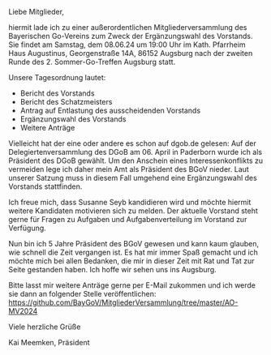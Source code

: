 Liebe Mitglieder,

hiermit lade ich zu einer außerordentlichen Mitgliederversammlung des Bayerischen Go-Vereins zum Zweck der Ergänzungswahl des Vorstands. Sie findet am Samstag, dem 08.06.24 um 19:00 Uhr im Kath. Pfarrheim Haus Augustinus, Georgenstraße 14A, 86152 Augsburg nach der zweiten Runde des 2. Sommer-Go-Treffen Augsburg statt.

Unsere Tagesordnung lautet:

 * Bericht des Vorstands
 * Bericht des Schatzmeisters
 * Antrag auf Entlastung des ausscheidenden Vorstands
 * Ergänzungswahl des Vorstands
 * Weitere Anträge

Vielleicht hat der eine oder andere es schon auf dgob.de gelesen: Auf der Delegiertenversammlung des DGoB am 06. April in Paderborn wurde ich als Präsident des DGoB gewählt. Um den Anschein eines Interessenkonflikts zu vermeiden lege ich daher mein Amt als Präsident des BGoV nieder. Laut unserer Satzung muss in diesem Fall umgehend eine Ergänzungswahl des Vorstands stattfinden.

Ich freue mich, dass Susanne Seyb kandidieren wird und möchte hiermit weitere Kandidaten motivieren sich zu melden. Der aktuelle Vorstand steht gerne für Fragen zu Aufgaben und Aufgabenverteilung im Vorstand zur Verfügung.

Nun bin ich 5 Jahre Präsident des BGoV gewesen und kann kaum glauben, wie schnell die Zeit vergangen ist. Es hat mir immer Spaß gemacht und ich möchte mich bei allen Bedanken, die mir in dieser Zeit mit Rat und Tat zur Seite gestanden haben. Ich hoffe wir sehen uns ins Augsburg.

Bitte lasst mir weitere Anträge gerne per E-Mail zukommen und ich werde sie dann an folgender Stelle veröffentlichen: https://github.com/BayGoV/MitgliederVersammlung/tree/master/AO-MV2024

Viele herzliche Grüße

Kai Meemken, Präsident

